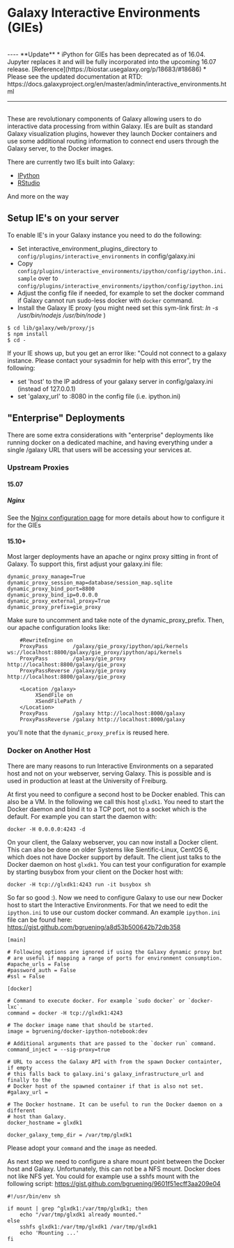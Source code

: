 # Galaxy Interactive Environments (GIEs)

<br />
----
**Update**
* iPython for GIEs has been deprecated as of 16.04. Jupyter replaces it and will be fully incorporated into the upcoming 16.07 release. [Reference](https://biostar.usegalaxy.org/p/18683/#18686)
* Please see the updated documentation at RTD: https://docs.galaxyproject.org/en/master/admin/interactive_environments.html

----

<br />
These are revolutionary components of Galaxy allowing users to do interactive data processing from within Galaxy. IEs are built as standard Galaxy visualization plugins, however they launch Docker containers and use some additional routing information to connect end users through the Galaxy server, to the Docker images.

There are currently two IEs built into Galaxy:

* [IPython](https://github.com/bgruening/galaxy-ipython/)
* [RStudio](https://github.com/erasche/galaxy-rstudio/)

And more on the way

## Setup IE's on your server

To enable IE's in your Galaxy instance you need to do the following:
* Set interactive_environment_plugins_directory to `config/plugins/interactive_environments` in config/galaxy.ini
* Copy `config/plugins/interactive_environments/ipython/config/ipython.ini.sample` over to `config/plugins/interactive_environments/ipython/config/ipython.ini`
* Adjust the config file if needed, for example to set the docker command if Galaxy cannot run sudo-less docker with `docker` command.
* Install the Galaxy IE proxy (you might need set this sym-link first:  *ln -s /usr/bin/nodejs /usr/bin/node* )

```
$ cd lib/galaxy/web/proxy/js
$ npm install
$ cd -
```



If your IE shows up, but you get an error like: "Could not connect to a galaxy instance. Please contact your sysadmin for help with this error", try the following: 
* set 'host' to the IP address of your galaxy server in config/galaxy.ini (instead of 127.0.0.1)
* set 'galaxy_url' to  <IP address>:8080 in the config file (i.e. ipython.ini)

## "Enterprise" Deployments

There are some extra considerations with "enterprise" deployments like running docker on a dedicated machine, and having everything under a single /galaxy URL that users will be accessing your services at. 

### Upstream Proxies

#### 15.07

##### Nginx

See the [Nginx configuration page](/src/admin/config/nginx-proxy/index.md#configuring_nginx_for_galaxy_interactive_environments_28150729) for more details about how to configure it for the GIEs

#### 15.10+

Most larger deployments have an apache or nginx proxy sitting in front of Galaxy. To support this, first adjust your galaxy.ini file:

```
dynamic_proxy_manage=True
dynamic_proxy_session_map=database/session_map.sqlite
dynamic_proxy_bind_port=8800
dynamic_proxy_bind_ip=0.0.0.0
dynamic_proxy_external_proxy=True
dynamic_proxy_prefix=gie_proxy
```


Make sure to uncomment and take note of the dynamic_proxy_prefix. Then, our apache configuration looks like:

```
    #RewriteEngine on
    ProxyPass        /galaxy/gie_proxy/ipython/api/kernels ws://localhost:8800/galaxy/gie_proxy/ipython/api/kernels
    ProxyPass        /galaxy/gie_proxy http://localhost:8800/galaxy/gie_proxy
    ProxyPassReverse /galaxy/gie_proxy http://localhost:8800/galaxy/gie_proxy

    <Location /galaxy>
         XSendFile on
         XSendFilePath /
    </Location>
    ProxyPass        /galaxy http://localhost:8000/galaxy
    ProxyPassReverse /galaxy http://localhost:8000/galaxy
```


you'll note that the `dynamic_proxy_prefix` is reused here.

### Docker on Another Host

There are many reasons to run Interactive Environments on a separated host and not on your webserver, serving Galaxy.
This is possible and is used in production at least at the University of Freiburg.

At first you need to configure a second host to be Docker enabled. This can also be a VM. In the following we call this host `glxdk1`. You need to start the Docker daemon and bind it to a TCP port, not to a socket which is the default. For example you can start the daemon with:

```docker -H 0.0.0.0:4243 -d ```


On your client, the Galaxy webserver, you can now install a Docker client. This can also be done on older Systems like Sientific-Linux, CentOS 6, which does not have Docker support by default. The client just talks to the Docker daemon on host ` glxdk1 `. You can test your configuration for example by starting busybox from your client on the Docker host with:

```docker -H tcp://glxdk1:4243 run -it busybox sh```


So far so good :). Now we need to configure Galaxy to use our new Docker host to start the Interactive Environments. For that we need to edit the `ipython.ini` to use our custom docker command. An example `ipython.ini` file can be found here: https://gist.github.com/bgruening/a8d53b500642b72db358

```
[main]

# Following options are ignored if using the Galaxy dynamic proxy but
# are useful if mapping a range of ports for environment consumption.
#apache_urls = False
#password_auth = False
#ssl = False

[docker]

# Command to execute docker. For example `sudo docker` or `docker-lxc`.
command = docker -H tcp://glxdk1:4243

# The docker image name that should be started.
image = bgruening/docker-ipython-notebook:dev

# Additional arguments that are passed to the `docker run` command.
command_inject = --sig-proxy=true

# URL to access the Galaxy API with from the spawn Docker containter, if empty
# this falls back to galaxy.ini's galaxy_infrastructure_url and finally to the
# Docker host of the spawned container if that is also not set.
#galaxy_url = 

# The Docker hostname. It can be useful to run the Docker daemon on a different
# host than Galaxy.
docker_hostname = glxdk1

docker_galaxy_temp_dir = /var/tmp/glxdk1
```


Please adopt your `command` and the ` image ` as needed.

As next step we need to configure a share mount point between the Docker host and Galaxy. Unfortunately, this can not be a NFS mount. Docker does not like NFS yet. You could for example use a sshfs mount with the following script: https://gist.github.com/bgruening/9601f51ecff3aa209e04

```
#!/usr/bin/env sh

if mount | grep ^glxdk1:/var/tmp/glxdk1; then
    echo "/var/tmp/glxdk1 already mounted."
else
    sshfs glxdk1:/var/tmp/glxdk1 /var/tmp/glxdk1
    echo 'Mounting ...'
fi
```
